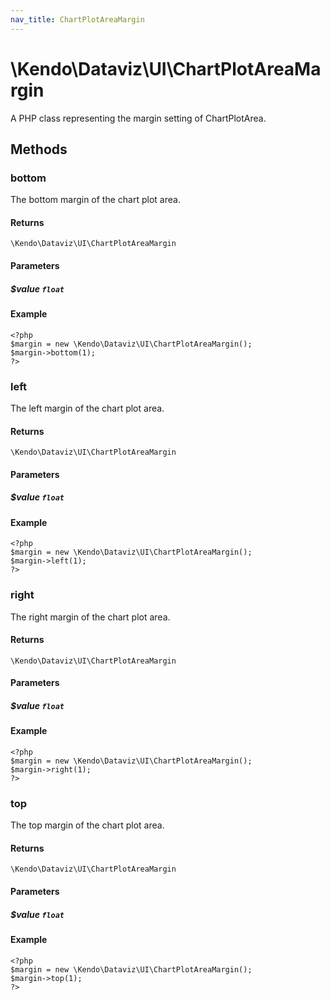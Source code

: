 ```yaml
---
nav_title: ChartPlotAreaMargin
---
```


# \Kendo\Dataviz\UI\ChartPlotAreaMargin

A PHP class representing the margin setting of ChartPlotArea.


## Methods

### bottom
The bottom margin of the chart plot area.

#### Returns
`\Kendo\Dataviz\UI\ChartPlotAreaMargin`

#### Parameters

##### $value `float`



#### Example 
    <?php
    $margin = new \Kendo\Dataviz\UI\ChartPlotAreaMargin();
    $margin->bottom(1);
    ?>

### left
The left margin of the chart plot area.

#### Returns
`\Kendo\Dataviz\UI\ChartPlotAreaMargin`

#### Parameters

##### $value `float`



#### Example 
    <?php
    $margin = new \Kendo\Dataviz\UI\ChartPlotAreaMargin();
    $margin->left(1);
    ?>

### right
The right margin of the chart plot area.

#### Returns
`\Kendo\Dataviz\UI\ChartPlotAreaMargin`

#### Parameters

##### $value `float`



#### Example 
    <?php
    $margin = new \Kendo\Dataviz\UI\ChartPlotAreaMargin();
    $margin->right(1);
    ?>

### top
The top margin of the chart plot area.

#### Returns
`\Kendo\Dataviz\UI\ChartPlotAreaMargin`

#### Parameters

##### $value `float`



#### Example 
    <?php
    $margin = new \Kendo\Dataviz\UI\ChartPlotAreaMargin();
    $margin->top(1);
    ?>

